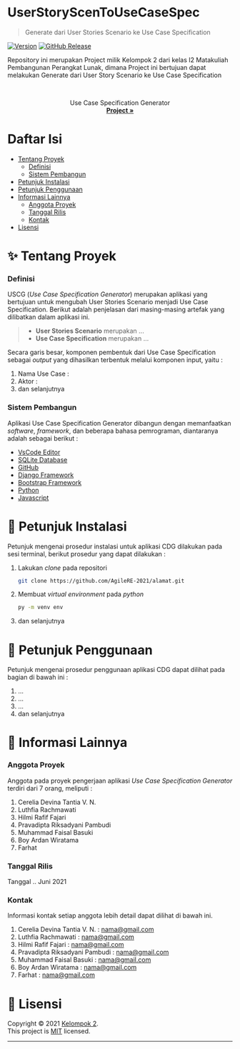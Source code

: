 # UserStoryScenToUseCaseSpec
> Generate dari User Stories Scenario ke Use Case Specification

[![Version](https://badge.fury.io/gh/tterb%2FHyde.svg)]()
[![GitHub Release](https://img.shields.io/badge/release-1.0-blue)]()

Repository ini merupakan Project milik Kelompok 2 dari kelas I2 Matakuliah Pembangunan Perangkat Lunak, dimana Project ini bertujuan dapat melakukan Generate dari User Story Scenario ke Use Case Specification
<!-- PROJECT DESCRIPTION-->
<br />
<p align="center">
  Use Case Specification Generator
  <br />
  <a href="https://github.com/AgileRE-2021/UserStoryScenToUseCaseSpec"><strong>Project »</strong></a>
  <br />
</p>

# Daftar Isi
* [Tentang Proyek](#tentang-proyek)
  * [Definisi](#definisi)
  * [Sistem Pembangun](#sistem-pembangun)
* [Petunjuk Instalasi](#petunjuk-instalasi)
* [Petunjuk Penggunaan](#petunjuk-penggunaan)
* [Informasi Lainnya](#informasi-lainnya)
  * [Anggota Proyek](#anggota-proyek)
  * [Tanggal Rilis](#tanggal-rilis)
  * [Kontak](#kontak)
* [Lisensi](#lisensi)

<!-- TENTANG PROYEK -->
# ✨ Tentang Proyek 
### Definisi
USCG (*Use Case Specification Generator*) merupakan aplikasi yang bertujuan untuk mengubah User Stories Scenario menjadi Use Case Specification. Berikut adalah penjelasan dari masing-masing artefak yang dilibatkan dalam aplikasi ini. 
>- **User Stories Scenario** merupakan ...
>- **Use Case Specification** merupakan ...

Secara garis besar, komponen pembentuk dari Use Case Specification sebagai *output* yang dihasilkan terbentuk melalui komponen input, yaitu :
1. Nama Use Case :
2. Aktor :
3. dan selanjutnya

### Sistem Pembangun
Aplikasi Use Case Specification Generator dibangun dengan memanfaatkan *software*, *framework*, dan beberapa bahasa pemrograman, diantaranya adalah sebagai berikut :
- [VsCode Editor](https://code.visualstudio.com/)
- [SQLite Database](https://www.sqlite.org/index.html)
- [GitHub](https://github.com/)
- [Django Framework](https://www.djangoproject.com/) 
- [Bootstrap Framework](https://getbootstrap.com/)
- [Python](https://www.python.org/)
- [Javascript](javascript.com)

# 🚀 Petunjuk Instalasi 
Petunjuk mengenai prosedur instalasi untuk aplikasi CDG dilakukan pada sesi terminal, berikut prosedur yang dapat dilakukan :
1. Lakukan *clone* pada repositori
   ```sh
   git clone https://github.com/AgileRE-2021/alamat.git
   ```
2. Membuat *virtual environment* pada *python*
   ```sh
   py -m venv env
   ```
3. dan selanjutnya

# 📖 Petunjuk Penggunaan
Petunjuk mengenai prosedur penggunaan aplikasi CDG dapat dilihat pada bagian di bawah ini :
1. ...
2. ...
3. ...
4. dan selanjutnya

# 📌 Informasi Lainnya
### Anggota Proyek
Anggota pada proyek pengerjaan aplikasi *Use Case Specification Generator* terdiri dari 7 orang, meliputi :
1. Cerelia Devina Tantia V. N.
2. Luthfia Rachmawati
3. Hilmi Rafif Fajari
4. Pravadipta Riksadyani Pambudi
5. Muhammad Faisal Basuki
6. Boy Ardan Wiratama
7. Farhat		

### Tanggal Rilis 
Tanggal .. Juni 2021

### Kontak 
Informasi kontak setiap anggota lebih detail dapat dilihat di bawah ini. 
1. Cerelia Devina Tantia V. N.    : nama@gmail.com
2. Luthfia Rachmawati             : nama@gmail.com
3. Hilmi Rafif Fajari             : nama@gmail.com
4. Pravadipta Riksadyani Pambudi  : nama@gmail.com
5. Muhammad Faisal Basuki         : nama@gmail.com
6. Boy Ardan Wiratama             : nama@gmail.com
7. Farhat		                      : nama@gmail.com

# 📝 Lisensi

Copyright © 2021 [Kelompok 2](https://github.com/AgileRE-2021/UserStoryScenToUseCaseSpec).<br />
This project is [MIT](https://github.com/kefranabg/readme-md-generator/blob/master/LICENSE) licensed.

---
<br/>
